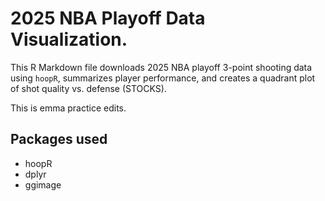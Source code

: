 # 2025 NBA Playoff Data Visualization. 
This R Markdown file downloads 2025 NBA playoff 3-point shooting data using `hoopR`,
summarizes player performance, and creates a quadrant plot of shot quality vs. defense (STOCKS).

This is emma practice edits.

## Packages used
- hoopR
- dplyr
- ggimage 

